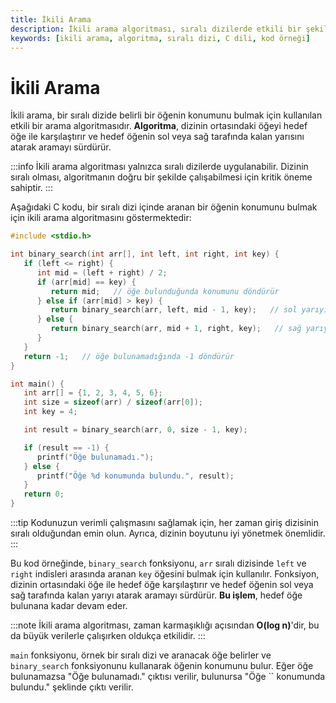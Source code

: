 ```yaml
---
title: İkili Arama
description: İkili arama algoritması, sıralı dizilerde etkili bir şekilde belirli bir öğenin konumunu bulmak için kullanılır. Bu sayfa, algoritmanın nasıl çalıştığını ve C dilindeki bir örneğini sunmaktadır.
keywords: [ikili arama, algoritma, sıralı dizi, C dili, kod örneği]
---
```


# İkili Arama

İkili arama, bir sıralı dizide belirli bir öğenin konumunu bulmak için kullanılan etkili bir arama algoritmasıdır. **Algoritma**, dizinin ortasındaki öğeyi hedef öğe ile karşılaştırır ve hedef öğenin sol veya sağ tarafında kalan yarısını atarak aramayı sürdürür.

:::info
İkili arama algoritması yalnızca sıralı dizilerde uygulanabilir. Dizinin sıralı olması, algoritmanın doğru bir şekilde çalışabilmesi için kritik öneme sahiptir.
:::

Aşağıdaki C kodu, bir sıralı dizi içinde aranan bir öğenin konumunu bulmak için ikili arama algoritmasını göstermektedir:

```c
#include <stdio.h>

int binary_search(int arr[], int left, int right, int key) {
   if (left <= right) {
      int mid = (left + right) / 2;
      if (arr[mid] == key) {
         return mid;   // öğe bulunduğunda konumunu döndürür
      } else if (arr[mid] > key) {
         return binary_search(arr, left, mid - 1, key);   // sol yarıyı arar
      } else {
         return binary_search(arr, mid + 1, right, key);   // sağ yarıyı arar
      }
   }
   return -1;   // öğe bulunamadığında -1 döndürür
}

int main() {
   int arr[] = {1, 2, 3, 4, 5, 6};
   int size = sizeof(arr) / sizeof(arr[0]);
   int key = 4;

   int result = binary_search(arr, 0, size - 1, key);

   if (result == -1) {
      printf("Öğe bulunamadı.");
   } else {
      printf("Öğe %d konumunda bulundu.", result);
   }
   return 0;
}
```

:::tip
Kodunuzun verimli çalışmasını sağlamak için, her zaman giriş dizisinin sıralı olduğundan emin olun. Ayrıca, dizinin boyutunu iyi yönetmek önemlidir.
:::

Bu kod örneğinde, `binary_search` fonksiyonu, `arr` sıralı dizisinde `left` ve `right` indisleri arasında aranan `key` öğesini bulmak için kullanılır. Fonksiyon, dizinin ortasındaki öğe ile hedef öğe karşılaştırır ve hedef öğenin sol veya sağ tarafında kalan yarıyı atarak aramayı sürdürür. **Bu işlem**, hedef öğe bulunana kadar devam eder.

:::note
İkili arama algoritması, zaman karmaşıklığı açısından **O(log n)**'dir, bu da büyük verilerle çalışırken oldukça etkilidir.
:::

`main` fonksiyonu, örnek bir sıralı dizi ve aranacak öğe belirler ve `binary_search` fonksiyonunu kullanarak öğenin konumunu bulur. Eğer öğe bulunamazsa "Öğe bulunamadı." çıktısı verilir, bulunursa "Öğe `` konumunda bulundu." şeklinde çıktı verilir.